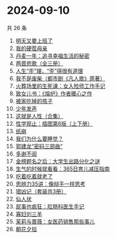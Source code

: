 # 2024-09-10

共 26 条

<!-- BEGIN WEREAD -->
<!-- 最后更新时间 2024-09-10 22:13:40 +0800 -->
1. [明天又要上班了](https://weread.qq.com/web/bookDetail/abe325c0813ab8167g011e37)
1. [我的硬茬母亲](https://weread.qq.com/web/bookDetail/028326e0813ab930eg0110c4)
1. [丹麦一年：追寻幸福生活的秘密](https://weread.qq.com/web/bookDetail/3f932a00813ab92f0g011147)
1. [两晋悲歌（全三册）](https://weread.qq.com/web/bookDetail/65132520813ab9339g0117bf)
1. [人生“歪”理，“歪”得很有道理](https://weread.qq.com/web/bookDetail/1d432b90813ab92d8g016364)
1. [我不是废柴（都市剧《凡人歌》原著）](https://weread.qq.com/web/bookDetail/47e32340813ab86b5g0149a7)
1. [火葬场里的生死课：女入殓师工作手记](https://weread.qq.com/web/bookDetail/efe32430813ab927dg013f4f)
1. [致女儿书：《熔炉》作者暖心之作](https://weread.qq.com/web/bookDetail/a5532b80813ab8cc0g014fc8)
1. [被家吃掉的孩子](https://weread.qq.com/web/bookDetail/d5e32390813ab9280g012468)
1. [少年发声](https://weread.qq.com/web/bookDetail/45032570725cad7345009bf)
1. [这就是人性（合集）](https://weread.qq.com/web/bookDetail/2be32db0813ab92b5g011979)
1. [性学观止：插图第6版（上下册）](https://weread.qq.com/web/bookDetail/af832000813ab7b4cg01059b)
1. [纸崩](https://weread.qq.com/web/bookDetail/702325d071fcff2f7023dee)
1. [我们为什么要睡觉？](https://weread.qq.com/web/bookDetail/121323f0729ac578121ce6f)
1. [郭建龙“密码三部曲”](https://weread.qq.com/web/bookDetail/9e3326b0813ab9231g012def)
1. [多谢不阅](https://weread.qq.com/web/bookDetail/d4332030813ab92edg0198c8)
1. [金榜题名之后：大学生出路分化之谜](https://weread.qq.com/web/bookDetail/f0032f50813ab7e04g012a8d)
1. [生气的时候就看看：365日育儿减压指南](https://weread.qq.com/web/bookDetail/fe532360813ab928bg015847)
1. [吃着吃着就老了](https://weread.qq.com/web/bookDetail/a0b32400813ab8babg0111ca)
1. [思辨力35讲：像辩手一样思考](https://weread.qq.com/web/bookDetail/cf132e10813ab92e9g018088)
1. [猎凶记（套装共3册）](https://weread.qq.com/web/bookDetail/5b032470813ab91f4g013346)
1. [仙人状](https://weread.qq.com/web/bookDetail/78b32010813ab921dg019915)
1. [屁事也疯狂：肛肠科医生手记](https://weread.qq.com/web/bookDetail/cf232020813ab9051g017394)
1. [寡妇刘三羊](https://weread.qq.com/web/bookDetail/5e032af0813ab92a3g014d3c)
1. [茉莉与蔷薇：女医药销售那些事儿](https://weread.qq.com/web/bookDetail/15732360813ab927dg01107f)
1. [朝花夕拾](https://weread.qq.com/web/bookDetail/e7332a1072252ab2e732536)
<!-- END WEREAD -->